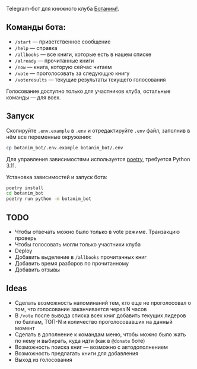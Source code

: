 Telegram-бот для книжного клуба [Ботаним!](https://botanim.to.digital).

## Команды бота:

- `/start` — приветственное сообщение
- `/help` — справка
- `/allbooks` — все книги, которые есть в нашем списке
- `/already` — прочитанные книги
- `/now` — книга, которую сейчас читаем
- `/vote` — проголосовать за следующую книгу
- `/voteresults` — текущие результаты текущего голосования

Голосование доступно только для участников клуба, остальные команды — для всех.

## Запуск

Скопируйте `.env.example` в `.env` и отредактируйте `.env` файл, заполнив в нём все переменные окружения:

```bash
cp botanim_bot/.env.example botanim_bot/.env
```

Для управления зависимостями используется [poetry](https://python-poetry.org/),
требуется Python 3.11.

Установка зависимостей и запуск бота:

```bash
poetry install
cd botanim_bot
poetry run python -m botanim_bot
```

## TODO

- Чтобы отвечать можно было только в vote режиме. Транзакцию проверь
- Чтобы голосовать могли только участники клуба
- Deploy
- Добавить выделение в `/allbooks` прочитанных книг
- Добавить время разборов по прочитанному
- Добавить отзывы

## Ideas

- Сделать возможность напоминаний тем, кто еще не проголосовал о том, что голосование заканчивается через N часов
- В `/vote` после вывода списка всех книг добавить текущих лидеров по баллам, ТОП-N и количество проголосовавших на данный момент
- Сделать в дополнение к командам меню, чтобы можно было жать по нему и выбирать, куда идти (как в `@donate` боте)
- Возможность поиска книг — возможно с автодополнением
- Возможность предлагать книги для добавления
- Выход из голосования
